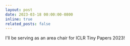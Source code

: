 ```yaml
---
layout: post
date: 2023-03-18 00:00:00-0800
inline: true
related_posts: false
---
```


I'll be serving as an area chair for ICLR Tiny Papers 2023!
